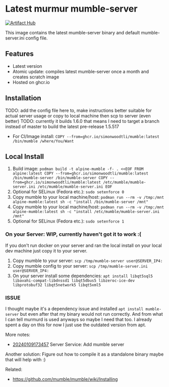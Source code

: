 # Latest murmur mumble-server

[![Artifact Hub](https://img.shields.io/endpoint?url=https://artifacthub.io/badge/repository/mumble)](https://artifacthub.io/packages/search?repo=mumble)

This image contains the latest mumble-server binary and default mumble-server.ini config file.

## Features

* Latest version
* Atomic update: compiles latest mumble-server once a month and creates scratch image
* Hosted on ghcr.io

## Installation

TODO: add the config file here to, make instructions better suitable for actual server usage or copy to local machine then scp to server (even better)
TODO: currently it builds 1.6.0 that means I need to target a branch instead of master to build the latest pre-release 1.5.517

* For CI/Image install: `COPY --from=ghcr.io/simonwoodtli/mumble:latest /bin/mumble /where/You/Want`

## Local Install

1. Build image: `podman build -t alpine-mumble -f- . <<EOF
FROM alpine:latest
COPY --from=ghcr.io/simonwoodtli/mumble:latest /bin/mumble-server /bin/mumble-server
COPY --from=ghcr.io/simonwoodtli/mumble:latest /etc/mumble/mumble-server.ini /etc/mumble/mumble-server.ini
EOF`
1. Optional for SELinux (Fedora etc.): `sudo setenforce 0`
1. Copy mumble to your local machine/host: `podman run --rm -v /tmp:/mnt alpine-mumble:latest sh -c "install /bin/mumble-server /mnt"`
1. Copy mumble to your local machine/host: `podman run --rm -v /tmp:/mnt alpine-mumble:latest sh -c "install /etc/mumble/mumble-server.ini /mnt"`
1. Optional for SELinux (Fedora etc.): `sudo setenforce 1`

### On your Server: WIP, currently haven't got it to work :(

If you don't run docker on your server and ran the local install on your local dev machine just copy it to your server.

1. Copy mumble to your server: `scp /tmp/mumble-server user@SERVER_IP4:`
1. Copy mumble config to your server: `scp /tmp/mumble-server.ini user@SERVER_IP4:`
1. On your server install some dependencies: `apt install libqt5sql5 libavahi-compat-libdnssd1
libqt5dbus5 libzeroc-ice-dev libprotobuf32 libqt5network5 libqt5xml5`

### ISSUE

I thought maybe it's a dependency issue and installed `apt install
mumble-server` but even after that my binary would not run correctly. And from
what I can tell murmurd is used anyways so maybe I need that too. I already
spent a day on this for now I just use the outdated version from apt.

More notes:

* [20240109173457](/20240109173457/) Server Service: Add mumble server

Another solution: Figure out how to compile it as a standalone binary maybe that will help with :)

Related:

* <https://github.com/mumble/mumble/wiki/Installing>
